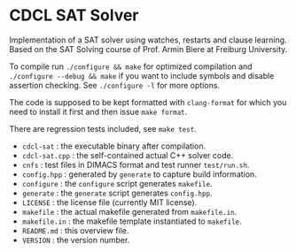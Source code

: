 # CDCL SAT Solver 

Implementation of a SAT solver using watches, restarts and clause learning. Based on the SAT Solving course of Prof. Armin Biere at Freiburg University.

To compile run `./configure && make` for optimized compilation and
`./configure --debug && make` if you want to include symbols and disable
assertion checking.  See `./configure -l` for more options.

The code is supposed to be kept formatted with `clang-format` for which
you need to install it first and then issue `make format`.

There are regression tests included, see `make test`.

- `cdcl-sat`         : the executable binary after compilation.
- `cdcl-sat.cpp`     : the self-contained actual C++ solver code.
- `cnfs`            : test files in DIMACS format and test runner `test/run.sh`.
- `config.hpp`      : generated by `generate` to capture build information.
- `configure`       : the `configure` script generates `makefile`.
- `generate`        : the `generate` script generates `config.hpp`.
- `LICENSE`         : the license file (currently MIT license).
- `makefile`        : the actual makefile generated from `makefile.in`.
- `makefile.in`     : the makefile template instantiated to `makefile`.
- `README.md`       : this overview file.
- `VERSION`         : the version number.
